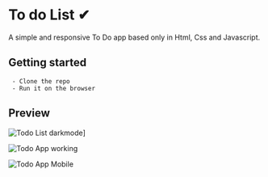 # To do List ✔

A simple and  responsive To Do app based only in Html, Css and Javascript. 


## Getting started

     - Clone the repo
     - Run it on the browser


## Preview

![Todo List darkmode](https://media.giphy.com/media/pp4xoD0hSX1MhKYX7m/source.gif)]

![Todo App working](https://media.giphy.com/media/zK6WpLGhlbuvP0R8Z5/source.gif)

![Todo App Mobile](https://media.giphy.com/media/hu56DrYZ0updXzCNhC/source.gif)
